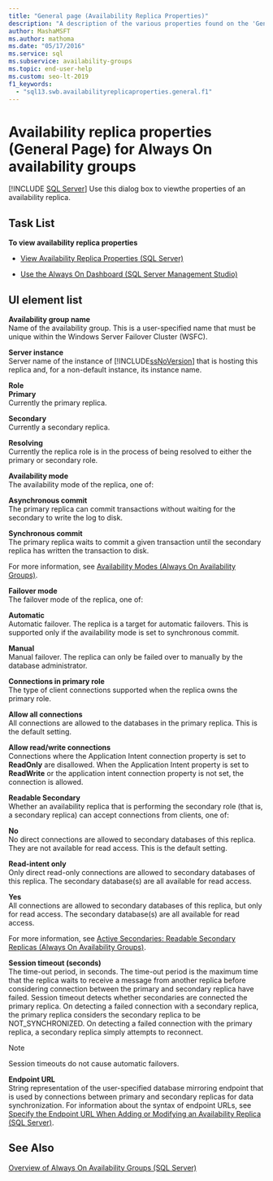 ```yaml
---
title: "General page (Availability Replica Properties)"
description: "A description of the various properties found on the 'General' page of the 'Availability Replica Properties' page in SQL Server Management Studio."
author: MashaMSFT
ms.author: mathoma
ms.date: "05/17/2016"
ms.service: sql
ms.subservice: availability-groups
ms.topic: end-user-help
ms.custom: seo-lt-2019
f1_keywords:
  - "sql13.swb.availabilityreplicaproperties.general.f1"
---
```

# Availability replica properties (General Page) for Always On availability groups
[!INCLUDE [SQL Server](../../../includes/applies-to-version/sqlserver.md)]
  Use this dialog box to viewthe properties of an availability replica.  
  
## Task List  
 **To view availability replica properties**  
  
-   [View Availability Replica Properties &#40;SQL Server&#41;](../../../database-engine/availability-groups/windows/view-availability-replica-properties-sql-server.md)  
  
-   [Use the Always On Dashboard &#40;SQL Server Management Studio&#41;](../../../database-engine/availability-groups/windows/use-the-always-on-dashboard-sql-server-management-studio.md)  
  
## UI element list  
 **Availability group name**  
 Name of the availability group. This is a user-specified name that must be unique within the Windows Server Failover Cluster (WSFC).  
  
 **Server instance**  
 Server name of the instance of [!INCLUDE[ssNoVersion](../../../includes/ssnoversion-md.md)] that is hosting this replica and, for a non-default instance, its instance name.  
  
 **Role**  
 **Primary**  
 Currently the primary replica.  
  
 **Secondary**  
 Currently a secondary replica.  
  
 **Resolving**  
 Currently the replica role is in the process of being resolved to either the primary or secondary role.  
  
 **Availability mode**  
 The availability mode of the replica, one of:  
  
 **Asynchronous commit**  
 The primary replica can commit transactions without waiting for the secondary to write the log to disk.  
  
 **Synchronous commit**  
 The primary replica waits to commit a given transaction until the secondary replica has written the transaction to disk.  
  
 For more information, see [Availability Modes &#40;Always On Availability Groups&#41;](../../../database-engine/availability-groups/windows/availability-modes-always-on-availability-groups.md).  
  
 **Failover mode**  
 The failover mode of the replica, one of:  
  
 **Automatic**  
 Automatic failover. The replica is a target for automatic failovers. This is supported only if the availability mode is set to synchronous commit.  
  
 **Manual**  
 Manual failover. The replica can only be failed over to manually by the database administrator.  
  
 **Connections in primary role**  
 The type of client connections supported when the replica owns the primary role.  
  
 **Allow all connections**  
 All connections are allowed to the databases in the primary replica. This is the default setting.  
  
 **Allow read/write connections**  
 Connections where the Application Intent connection property is set to **ReadOnly** are disallowed. When the Application Intent property is set to **ReadWrite** or the application intent connection property is not set, the connection is allowed.  
  
 **Readable Secondary**  
 Whether an availability replica that is performing the secondary role (that is, a secondary replica) can accept connections from clients, one of:  
  
 **No**  
 No direct connections are allowed to secondary databases of this replica. They are not available for read access. This is the default setting.  
  
 **Read-intent only**  
 Only direct read-only connections are allowed to secondary databases of this replica. The secondary database(s) are all available for read access.  
  
 **Yes**  
 All connections are allowed to secondary databases of this replica, but only for read access. The secondary database(s) are all available for read access.  
  
 For more information, see [Active Secondaries: Readable Secondary Replicas &#40;Always On Availability Groups&#41;](../../../database-engine/availability-groups/windows/active-secondaries-readable-secondary-replicas-always-on-availability-groups.md).  
  
 **Session timeout (seconds)**  
 The time-out period, in seconds. The time-out period is the maximum time that the replica waits to receive a message from another replica before considering connection between the primary and secondary replica have failed. Session timeout detects whether secondaries are connected the primary replica. On detecting a failed connection with a secondary replica, the primary replica considers the secondary replica to be NOT_SYNCHRONIZED. On detecting a failed connection with the primary replica, a secondary replica simply attempts to reconnect.  
  
> [!NOTE]  
>  Session timeouts do not cause automatic failovers.  
  
 **Endpoint URL**  
 String representation of the user-specified database mirroring endpoint that is used by connections between primary and secondary replicas for data synchronization. For information about the syntax of endpoint URLs, see [Specify the Endpoint URL When Adding or Modifying an Availability Replica &#40;SQL Server&#41;](../../../database-engine/availability-groups/windows/specify-endpoint-url-adding-or-modifying-availability-replica.md).  
  
## See Also  
 [Overview of Always On Availability Groups &#40;SQL Server&#41;](../../../database-engine/availability-groups/windows/overview-of-always-on-availability-groups-sql-server.md)  
  
  
